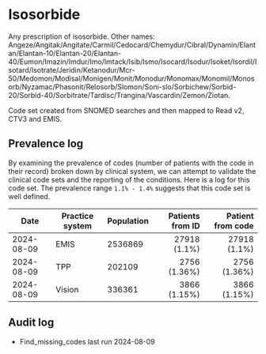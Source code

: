 # Isosorbide

Any prescription of isosorbide. Other names: Angeze/Angitak/Angitate/Carmil/Cedocard/Chemydur/Cibral/Dynamin/Elantan/Elantan-10/Elantan-20/Elantan-40/Eumon/Imazin/Imdur/Imo/Imtack/Isib/Ismo/Isocard/Isodur/Isoket/Isordil/Isotard/Isotrate/Jeridin/Ketanodur/Mcr-50/Medomon/Modisal/Monigen/Monit/Monodur/Monomax/Monomil/Monosorb/Nyzamac/Phasonit/Relosorb/Slomon/Soni-slo/Sorbichew/Sorbid-20/Sorbid-40/Sorbitrate/Tardisc/Trangina/Vascardin/Zemon/Ziotan.

Code set created from SNOMED searches and then mapped to Read v2, CTV3 and EMIS.

## Prevalence log

By examining the prevalence of codes (number of patients with the code in their record) broken down by clinical system, we can attempt to validate the clinical code sets and the reporting of the conditions. Here is a log for this code set. The prevalence range `1.1% - 1.4%` suggests that this code set is well defined.

| Date       | Practice system | Population | Patients from ID | Patient from code |
| ---------- | --------------- | ---------- | ---------------: | ----------------: |
| 2024-08-09 | EMIS            | 2536869    |     27918 (1.1%) |      27918 (1.1%) |
| 2024-08-09 | TPP             | 202109     |     2756 (1.36%) |      2756 (1.36%) |
| 2024-08-09 | Vision          | 336361     |     3866 (1.15%) |      3866 (1.15%) |

## Audit log

- Find_missing_codes last run 2024-08-09
